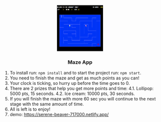 <!-- PROJECT LOGO -->
<br />
<p align="center">
    <a href="https://github.com/roee030/Maze-Game-React/">	
     <img src="public/screenshot.png" alt="Logo" width="150" height="150">
  </a>
  


  <h3 align="center">Maze App</h3>

1.	To install run: ```npm install``` and to start the project run: ```npm start```.
2.  You need to finish the maze and get as much points as you can!
3.  Your clock is ticking, so hurry up before the time goes to 0.
4.  There are 2 prizes that help you get more points and time:
  4.1.  Lollipop: 5000 pts, 15 seconds.
  4.2.  Ice cream: 10000 pts, 30 seconds.
5. If you will finish the maze with more 60 sec you will continue to the next stage with the same amount of time.
6. All is left is to enjoy!
7. demo: https://serene-beaver-717000.netlify.app/
</p>

